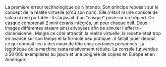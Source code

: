 La première erreur technologique de Nintendo. Son principe reposait sur le concept de la réalité virtuelle (d'où son nom). Elle n'était ni une console de salon ni une portable : il s'agissait d'un "casque" posé sur un trépied. Ce casque comprenait 2 mini écrans intégrés, un pour chaque oeil. Deux images différentes étaient ainsi envoyées afin de simuler l'effet tri-dimensionnel.
Malgré ce côté attractif, la réalité virtuelle, la recette était trop en avance sur son temps et la formule peu pratique : il fallait jouer debout ce qui donnait lieu à des maux de tête chez certaines personnes.
La logithèque de la machine resta relativement réduite. La console fut vendue à 50 000 exemplaires au japon et une poignée de copies en Europe et en Amérique.